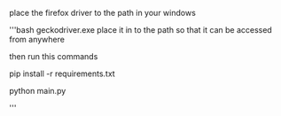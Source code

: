 place the firefox driver to the path in your windows

'''bash
geckodriver.exe place it in to the path so that it can be accessed from anywhere


then run this commands

pip install -r requirements.txt

python main.py

'''


